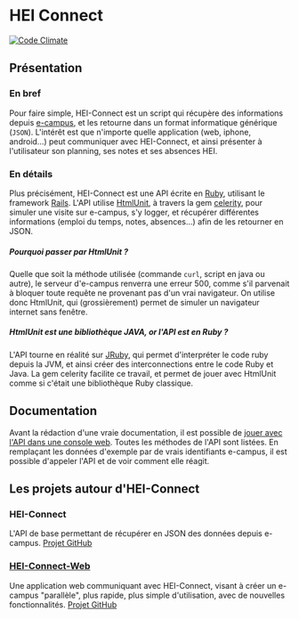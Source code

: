 # HEI Connect

[![Code Climate](https://codeclimate.com/badge.png)](https://codeclimate.com/github/ldavin/hei-connect)

## Présentation

### En bref
Pour faire simple, HEI-Connect est un script qui récupère des informations depuis [e-campus](http://e-campus.hei.fr/KonosysProd/), et les retourne dans un format informatique générique (`JSON`).  L'intérêt est que n'importe quelle application (web, iphone, android...) peut communiquer avec HEI-Connect, et ainsi présenter à l'utilisateur son planning, ses notes et ses absences HEI.

### En détails
Plus précisément, HEI-Connect est une API écrite en [Ruby](http://www.ruby-lang.org/fr/), utilisant le framework [Rails](http://rubyonrails.org/).
L'API utilise [HtmlUnit](http://htmlunit.sourceforge.net/), à travers la gem [celerity](http://celerity.rubyforge.org/), pour simuler une visite sur e-campus, s'y logger, et récupérer différentes informations (emploi du temps, notes, absences...) afin de les retourner en JSON.

##### Pourquoi passer par HtmlUnit ?
Quelle que soit la méthode utilisée (commande `curl`, script en java ou autre), le serveur d'e-campus renverra une erreur 500, comme s'il parvenait à bloquer toute requête ne provenant pas d'un vrai navigateur. On utilise donc HtmlUnit, qui (grossièrement) permet de simuler un navigateur internet sans fenêtre.

##### HtmlUnit est une bibliothèque JAVA, or l'API est en Ruby ?
L'API tourne en réalité sur [JRuby](http://jruby.org/), qui permet d'interpréter le code ruby depuis la JVM, et ainsi créer des interconnections entre le code Ruby et Java. La gem celerity facilite ce travail, et permet de jouer avec HtmlUnit comme si c'était une bibliothèque Ruby classique.

## Documentation
Avant la rédaction d'une vraie documentation, il est possible de [jouer avec l'API dans une console web](https://apigee.com/ldavin/embed/console/hei-connect). Toutes les méthodes de l'API sont listées. En remplaçant les données d'exemple par de vrais identifiants e-campus, il est possible d'appeler l'API et de voir comment elle réagit.

## Les projets autour d'HEI-Connect
### HEI-Connect
L'API de base permettant de récupérer en JSON des données depuis e-campus.
[Projet GitHub](https://github.com/ldavin/hei-connect)

### [HEI-Connect-Web](http://www.hei-connect.eu)
Une application web communiquant avec HEI-Connect, visant à créer un e-campus "parallèle", plus rapide, plus simple d'utilisation, avec de nouvelles fonctionnalités.
[Projet GitHub](https://github.com/ldavin/hei-connect-web)
